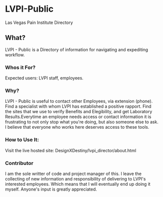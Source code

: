 # LVPI-Public
Las Vegas Pain Institute Directory

## What?
LVPI  - Public is a Directory of information for navigating and expediting workflow.

### Whos it For?
Expected users: LVPI staff, employees.

### Why?
LVPI - Public is useful to contact other Employees, via extension (phone). Find a specialist with whom LVPI has established a positive rapport.  Find the sites that we use to verify Benefits and Elegibility, and get Laboratory Results.Everytime an employee needs access or contact information it is frustrating to not only stop what you're doing, but also someone else to ask. I believe that everyone who works here deserves access to these tools.

### How to Use It: 
Visit the live hosted site: DesignXDestiny/lvpi_director/about.html

### Contributor
I am the sole writter of code and project manager of this. I leave the collecting of new information and responsibility of delivering to LVPI's interested employees.  Which means that I will eventually end up doing it myself.  Anyone's input is greatly appreciated. 
